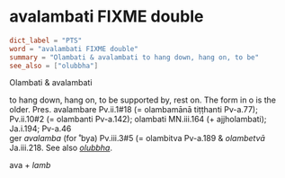 # avalambati FIXME double

``` toml
dict_label = "PTS"
word = "avalambati FIXME double"
summary = "Olambati & avalambati to hang down, hang on, to be"
see_also = ["olubbha"]
```

Olambati & avalambati

to hang down, hang on, to be supported by, rest on. The form in o is the older. Pres. avalambare Pv.ii.1#18 (= olambamānā tiṭṭhanti Pv\-a.77); Pv.ii.10#2 (= olambanti Pv\-a.142); olambati MN.iii.164 (\+ ajjholambati); Ja.i.194; Pv\-a.46  
ger *avalamba* (for ˚bya) Pv.iii.3#5 (= olambitva Pv\-a.189 & *olambetvā* Ja.iii.218. See also *[olubbha](olubbha.md)*.

ava \+ *lamb*


